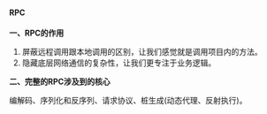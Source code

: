 #### RPC

**一、RPC的作用**

1. 屏蔽远程调用跟本地调用的区别，让我们感觉就是调用项目内的方法。
2. 隐藏底层网络通信的复杂性，让我们更专注于业务逻辑。

**二、完整的RPC涉及到的核心**

编解码、序列化和反序列、请求协议、桩生成(动态代理、反射执行)。

